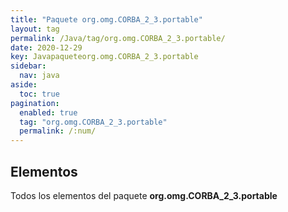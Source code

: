 ```yaml
---
title: "Paquete org.omg.CORBA_2_3.portable"
layout: tag
permalink: /Java/tag/org.omg.CORBA_2_3.portable/
date: 2020-12-29
key: Javapaqueteorg.omg.CORBA_2_3.portable
sidebar: 
  nav: java
aside: 
  toc: true
pagination: 
  enabled: true
  tag: "org.omg.CORBA_2_3.portable"
  permalink: /:num/
---
```


<h2>Elementos</h2>
Todos los elementos del paquete <strong>org.omg.CORBA_2_3.portable</strong>
